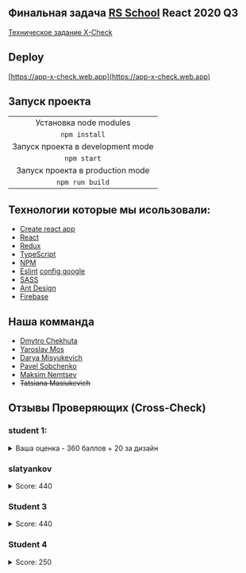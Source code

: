 ## Финальная задача [RS School](https://rs.school/) React 2020 Q3
[Техническое задание X-Check](https://github.com/rolling-scopes-school/tasks/blob/master/tasks/xcheck/xcheck.md)

## Deploy
[https://app-x-check.web.app](https://app-x-check.web.app)

## Запуск проекта

|                                                 |
|:-----------------------------------------------:|
|Установка node modules                           |
|`npm install`                                    |
|Запуск проекта в development mode                |
|`npm start`                                    |
|Запуск проекта в  production mode                |
|`npm run build`                                   |

## Технологии которые мы исользовали:

* [Create react app](https://github.com/facebook/create-react-app)
* [React](https://reactjs.org/)
* [Redux](https://redux-toolkit.js.org/)
* [TypeScript](https://www.typescriptlang.org/)
* [NPM](https://www.npmjs.com/)
* [Eslint](https://eslint.org/)  [config google](https://github.com/google/eslint-config-google)
* [SASS](https://sass-scss.ru/)
* [Ant Design](https://ant.design/)
* [Firebase](https://firebase.google.com/)

## Наша комманда
* [Dmytro Chekhuta](https://github.com/SkyWalker1996x)
* [Yaroslav Mos](https://github.com/YaroslavBIG)
* [Darya Misyukevich](https://github.com/missdasha)
* [Pavel Sobchenko](https://github.com/pavel-sobchenko)
* [Maksim Nemtsev](https://github.com/maksim-nemtsev)
* ~~Tatsiana Masiukevich~~

## Отзывы Проверяющих (Cross-Check)

### student 1:
<details>
<summary>Ваша оценка - 360 баллов  + 20 за дизайн</summary>

Отзыв по пунктам ТЗ: 

Не выполненные/не засчитанные пункты: 

1) Список оценок можно фильтровать по заданию, выполнившему студенту и проверяющему  

2) Импорт пунктов и категорий в формате RSS Checklis  

3) Импорт пунктов и категорий в markdown формате, в котором описано большинство задач RSS  

4) Дать возможность проверяющему добавить ещё один пункт со штрафными или поощрительными баллами. Способы реализации могут быть различными, например можно просто дать возможность указывать не только максимальный балл за требование, но и минимальный меньше ноля  

Отзыв: так и не смог открыть страницу check. Возможно это связано с открытием для проверки одного и того же запроса, не зависимо от выбора. 

5) Сделать поле комментария обязательным, если оценка не совпадает с самопроверкой  

Отзыв: так и не смог открыть страницу check. 

6) Возможность оставить обратную связь проверяющему - поблагодарить или пожаловаться

7) Возможность оспорить оценку по каждому пункту  

Отзыв: в reviews/edit видел поле "Dispute grade", но его заполнение ничего не изменило: в разделе Debates ничего не появилось, после повторного открытия ревью поле осталось пустым. 

8) Принять решение по оспариваемому пункту может не только проверяющий, но и пользователь со специальной ролью  

9) Написаны юнит-тесты, code coverage > 50%. Способ получения coverage report описан в README.  

10) По названиям юнит тестов понятно, что они тестируют. Тесты не просто вызывают код, но и делают осмысленные ассерты. до +30, если code coverage меньше 50%, максимальная оценка снижается пропорционально (при 25% максимум +15 баллов)  

Частично выполненные пункты: 

1) Список запросов на проверку можно сортировать и фильтровать по заданию и выполнившему студенту.  

Отзыв: нет сортировки, только фильтрация 

2) Форма проверки и самопроверки задания  

Отзыв: selfCheck: при попытке выставить оценку выбранный пункт дублируется снизу. Данное событие происходит как при выборе radio-button так и на каждый ввод с клавиатуры. Не открывается страница Check - вылетает ошибка "Cannot read property 'maxScore' of undefined" 

3) Автор задания может остановить сбор запросов на проверку в рамках кросс-чек сессии и случайным образом распределить проверяющих  

Отзыв: в разделе Sessions/Task при выборе статуса Completed, ничего не изменилось. Возможность выбирать данную сессию при создании запроса осталась и сохраняется. 

4) Автор задания может завершить кросс-чек сессию, после чего студент может посмотреть свою итоговую оценку  

Отзыв: в разделе Sessions/Task при выборе статуса Completed, ничего не изменилось. Возможность выбирать данную сессию при создании запроса осталась и сохраняется. 

5) Каждое действие, меняющее данные, доступно только при наличии у пользователя соответствующей роли. Набор ролей можно взять из примера или придумать свои. Ограничения должны быть описаны в README. Если выбор роли недоступен при логине или регистрации, тогда в исходной базе (db.json) должны быть тестовые пользователи с каждой из ролей, а их логины и пароли должны быть в README.  

Отзыв: выбор роли частично проработан 

Выполненные пункты: 

1) Упрощённая страница/окно авторизации  

2) Страница со списком задач (tasks)  

3) Форма (на отдельной странице или в окне) создания и редактирования задачи  

4) Страница со списком запросов на проверку (review requests)  

5) Форма создания запроса на проверку  

6) Страница со списком оценок работ (reviews)  

Отзыв: после авторизации открывается пустая страница. Открылась только после "прощелкивания" по другим пунктам меню. Бал не снижал.  

7) Список оценок можно сортировать по всем полям/колонкам, где сортировка применима  

8) Страница или окно с деталями оценки одного проверяющего  

9) Главная страница со ссылками на остальные доступные страницы ИЛИ всегда видимое меню для навигации  

10) Пометить пункт как штраф ИЛИ возможность указать минимальный балл меньше 0
</details>

### slatyankov
<details>
<summary> Score: 440 </summary>
С результатами самооценки согласен
</details>

### Student 3
<details>
<summary> Score: 440 </summary>

Выполненные пункты:

Упрощённая страница/окно авторизации

Страница со списком задач (tasks)

Форма (на отдельной странице или в окне) создания и редактирования задачи

Страница со списком запросов на проверку (review requests)

Список запросов на проверку можно сортировать и фильтровать по заданию и выполнившему студенту.

Форма создания запроса на проверку

Форма проверки и самопроверки задания

Страница со списком оценок работ (reviews)

Список оценок можно сортировать по всем полям/колонкам, где сортировка применима

Список оценок можно фильтровать по заданию, выполнившему студенту и проверяющему

Страница или окно с деталями оценки одного проверяющего

Главная страница со ссылками на остальные доступные страницы ИЛИ всегда видимое меню для навигации

Пометить пункт как штраф ИЛИ возможность указать минимальный балл меньше 0

Пометить пункт как проверяемый только ментором (скрывать при кросс-чеке), или более сложная система ролей при проверке

Объединение требований в категории (basic scope, advanced, etc)

Импорт пунктов и категорий в формате RSS Checklis

Экспорт и импорт задания в собственном JSON формате. Побочный эффект - задание легко скопировать, оставив оригинальное без изменений

Кнопки для быстрой оценки (не выполнено - 0 баллов, выполнено частично - 50%, выполнено полностью - 100%), но остаётся возможность указать любое промежуточное значение

Сделать поле комментария обязательным, если оценка не совпадает с самопроверкой

Промежуточное состояние проверки (и самопроверки тоже) можно сохранить, не публикуя её

Возможность оставить обратную связь проверяющему - поблагодарить или пожаловаться

Возможность оспорить оценку по каждому пункту

Страница со списком кросс-чек сессий. Автор заданий (или другая роль на ваше усмотрение) может создавать и редактировать сессии

Студенты могут создавать запросы на проверку в рамках конкретной кросс-чек сессии

Автор задания может завершить кросс-чек сессию, после чего студент может посмотреть свою итоговую оценку

Полноценная авторизация через GitHub OAuth. Для удобства проверки выбор ролей лучше оставить при логине

В исходной базе (db.json) воспроизведено задание xcheck и создан запрос на его оценку

Дополнительные полезные возможности, не описанные в требованиях к заданию. Для оценки должны обязательно быть описаны в README

Отзыв: в процессе проверки и самопроверки отображается кол-во проверенных пунктов и сумма баллов.

README файл в репозитории с описанием используемых технологий, инструкцией для начала разработки и для деплоя продакшн версии.

Использован eslint preset (не обязательно airbnb) и нет предупреждений и ошибок

В репозитории есть "следы" активной командной работы - комментарии в пулл реквестах

Частично выполненные пункты:

Каждое действие, меняющее данные, доступно только при наличии у пользователя соответствующей роли. Набор ролей можно взять из примера или придумать свои. Ограничения должны быть описаны в README. Если выбор роли недоступен при логине или регистрации, тогда в исходной базе (db.json) должны быть тестовые пользователи с каждой из ролей, а их логины и пароли должны быть в README.

Отзыв: Роли доступны для раздела Tasks,

Student - только просмотр таблицы;

Mentor - добавление и редактирование тасков;

Administrtor - добавление и редактирование и удаление тасков;

В исходной базе (db.json) есть примеры сущностей каждого типа

Отзыв: Исходная база - firebase

Для связи (https://vk.com/id327026378)
</details>

### Student 4
<details>
<summary> Score: 250 </summary>

Где ссылка на pull request? не понятно как создать запрос на проверку
</details>

